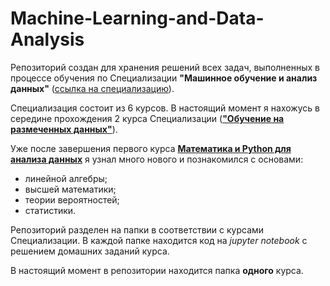 # Machine-Learning-and-Data-Analysis
Репозиторий создан для хранения решений всех задач, выполненных в процессе обучения по Специализации __"Машинное обучение и анализ данных"__ 
([ссылка на специализацию](https://www.coursera.org/specializations/machine-learning-data-analysis)).


Специализация состоит из 6 курсов. В настоящий момент я нахожусь в середине прохождения 2 курса Специализации
([__"Обучение на размеченных данных"__](https://www.coursera.org/learn/supervised-learning?specialization=machine-learning-data-analysis)).


Уже после завершения первого курса [__Математика и Python для анализа данных__](https://www.coursera.org/learn/mathematics-and-python?specialization=machine-learning-data-analysis) я узнал много нового и познакомился с основами:
- линейной алгебры; 
- высшей математики;
- теории вероятностей;
- статистики.

Репозиторий разделен на папки в соответствии с курсами Специализации. В каждой папке находится код на _jupyter notebook_ с решением домашних заданий курса.


В настоящий момент в репозитории находится папка __одного__ курса.

